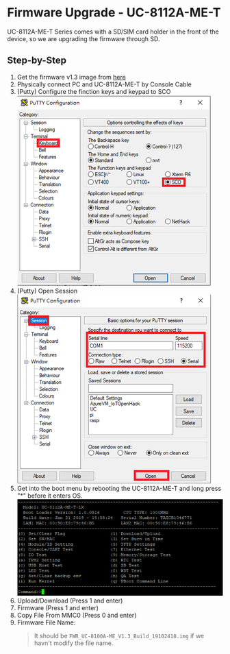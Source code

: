 # Firmware Upgrade - UC-8112A-ME-T

UC-8112A-ME-T Series comes with a SD/SIM card holder in the front of the device, so we are upgrading the firmware through SD.

## Step-by-Step
1. Get the firmware v1.3 image from [here](https://moxa-my.sharepoint.com/:u:/p/franksh_li/EYyw2vOJGaBGh0o6GEtrMQYBW61m3pXgL0IJzz56gNUMZg?e=5eV0Q2)
2. Physically connect PC and UC-8112A-ME-T by Console Cable
3. (Putty) Configure the finction keys and keypad to SCO
![](./Image/upgrade_fw_1.png)
4. (Putty) Open Session
![](./Image/upgrade_fw_2.png)
5. Get into the boot menu by rebooting the UC-8112A-ME-T and long press "*" before it enters OS.
![](./Image/upgrade_fw_3.png)
6. Upload/Download (Press 1 and enter)
7. Firmware (Press 1 and enter)
8. Copy File From MMC0 (Press 0 and enter)
9. Firmware File Name: <THE FILE NAME IN SD CARD WITH EXTENSION>
    > It should be `FWR_UC-8100A-ME_V1.3_Build_19102418.img` if we havn't modify the file name.